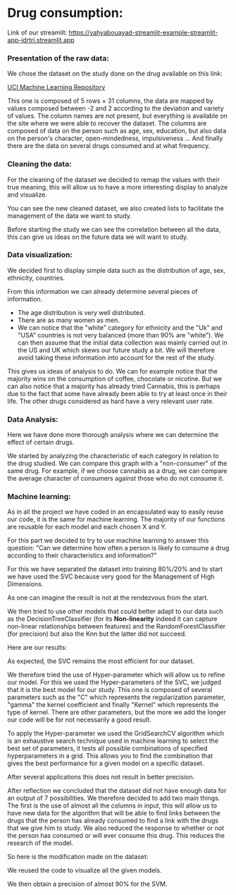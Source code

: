 # Drug consumption:
Link of our streamlit: https://yahyabouayad-streamlit-example-streamlit-app-jdrtri.streamlit.app
### Presentation of the raw data:

We chose the dataset on the study done on the drug available on this link:

[UCI Machine Learning Repository](https://archive.ics.uci.edu/dataset/373/drug+consumption+quantified)

This one is composed of 5 rows × 31 columns, the data are mapped by values composed between -2 and 2 according to the deviation and variety of values. The column names are not present, but everything is available on the site where we were able to recover the dataset. The columns are composed of data on the person such as age, sex, education, but also data on the person's character, open-mindedness, impulsiveness ... And finally there are the data on several drugs consumed and at what frequency.


### Cleaning the data:

For the cleaning of the dataset we decided to remap the values with their true meaning, this will allow us to have a more interesting display to analyze and visualize.

You can see the new cleaned dataset, we also created lists to facilitate the management of the data we want to study.

Before starting the study we can see the correlation between all the data, this can give us ideas on the future data we will want to study.


### Data visualization:

We decided first to display simple data such as the distribution of age, sex, ethnicity, countries.

From this information we can already determine several pieces of information.

- The age distribution is very well distributed.
- There are as many women as men.
- We can notice that the "white" category for ethnicity and the "Uk" and "USA" countries is not very balanced (more than 90% are "white"). We can then assume that the initial data collection was mainly carried out in the US and UK which skews our future study a bit. We will therefore avoid taking these information into account for the rest of the study.

This gives us ideas of analysis to do. We can for example notice that the majority wins on the consumption of coffee, chocolate or nicotine. But we can also notice that a majority has already tried Cannabis, this is perhaps due to the fact that some have already been able to try at least once in their life. The other drugs considered as hard have a very relevant user rate.

### Data Analysis:

Here we have done more thorough analysis where we can determine the effect of certain drugs.

We started by analyzing the characteristic of each category in relation to the drug studied. We can compare this graph with a "non-consumer" of the same drug. For example, if we choose cannabis as a drug, we can compare the average character of consumers against those who do not consume it.


### Machine learning:

As in all the project we have coded in an encapsulated way to easily reuse our code, it is the same for machine learning. The majority of our functions are reusable for each model and each chosen X and Y.

For this part we decided to try to use machine learning to answer this question: "Can we determine how often a person is likely to consume a drug according to their characteristics and information?"

For this we have separated the dataset into training 80%/20% and to start we have used the SVC because very good for the Management of High Dimensions.

As one can imagine the result is not at the rendezvous from the start.

We then tried to use other models that could better adapt to our data such as the DecisionTreeClassifier (for its **Non-linearity** indeed it can capture non-linear relationships between features) and the RandomForestClassifier (for precision) but also the Knn but the latter did not succeed.

Here are our results:

As expected, the SVC remains the most efficient for our dataset.

We therefore tried the use of Hyper-parameter which will allow us to refine our model. For this we used the Hyper-parameters of the SVC, we judged that it is the best model for our study. This one is composed of several parameters such as the "C" which represents the regularization parameter, "gamma" the kernel coefficient and finally "Kernel" which represents the type of kernel. There are other parameters, but the more we add the longer our code will be for not necessarily a good result.

To apply the Hyper-parameter we used the GridSearchCV algorithm which is an exhaustive search technique used in machine learning to select the best set of parameters, it tests all possible combinations of specified hyperparameters in a grid. This allows you to find the combination that gives the best performance for a given model on a specific dataset.

After several applications this does not result in better precision.

After reflection we concluded that the dataset did not have enough data for an output of 7 possibilities. We therefore decided to add two main things. The first is the use of almost all the columns in input, this will allow us to have new data for the algorithm that will be able to find links between the drugs that the person has already consumed to find a link with the drugs that we give him to study. We also reduced the response to whether or not the person has consumed or will ever consume this drug. This reduces the research of the model.

So here is the modification made on the dataset:

We reused the code to visualize all the given models.

We then obtain a precision of almost 90% for the SVM.
